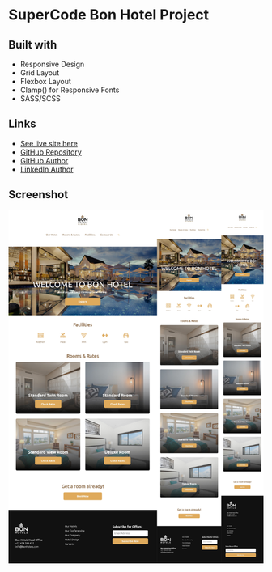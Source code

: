 # SuperCode Bon Hotel Project

## Built with

- Responsive Design
- Grid Layout
- Flexbox Layout
- Clamp() for Responsive Fonts
- SASS/SCSS

## Links

- [See live site here](https://thomaserdmenger.github.io/superCode-Bon-Hotels-Project)
- [GitHub Repository](https://github.com/thomaserdmenger/superCode-Bon-Hotels-Project)
- [GitHub Author](https://github.com/thomaserdmenger)
- [LinkedIn Author](https://www.linkedin.com/in/thomaserdmenger/)

## Screenshot

![](./assets/images/screenshot.jpg)
